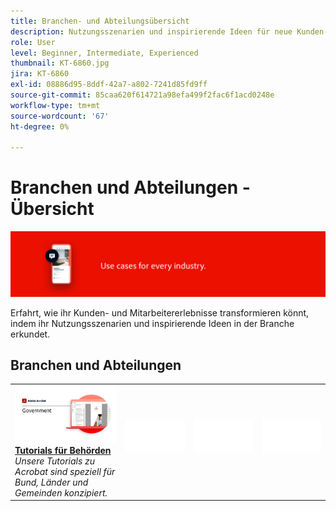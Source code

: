 ```yaml
---
title: Branchen- und Abteilungsübersicht
description: Nutzungsszenarien und inspirierende Ideen für neue Kunden- und Mitarbeitererlebnisse.
role: User
level: Beginner, Intermediate, Experienced
thumbnail: KT-6860.jpg
jira: KT-6860
exl-id: 08886d95-8ddf-42a7-a802-7241d85fd9ff
source-git-commit: 85caa620f614721a98efa499f2fac6f1acd0248e
workflow-type: tm+mt
source-wordcount: '67'
ht-degree: 0%

---
```


# Branchen und Abteilungen - Übersicht

![Acrobat-Branchenbild](../assets/Hero-Industry.png)

Erfahrt, wie ihr Kunden- und Mitarbeitererlebnisse transformieren könnt, indem ihr Nutzungsszenarien und inspirierende Ideen in der Branche erkundet.

## Branchen und Abteilungen

<table style="table-layout:fixed">
<tr>
  <td>
    <a href="gov/gov-overview.md">
      <img alt="Tutorials für Behörden" src="../assets/Government.png" />
    </a>
    <div>
    <a href="gov/gov-overview.md"><strong>Tutorials für Behörden</strong></a>
    </div>
    <em>Unsere Tutorials zu Acrobat sind speziell für Bund, Länder und Gemeinden konzipiert.</em>
    <br>
  </td>
  <td>
   <img alt="Spacer" src="../assets/Whitespacer.png" />
    <div>
    <br>
  </td>  
  <td>
   <img alt="Spacer" src="../assets/Whitespacer.png" />
    <div>
    <br>
  </td>
  <td>
   <img alt="Spacer" src="../assets/Whitespacer.png" />
    <div>
    <br>
  </td>
</tr>
</table>

